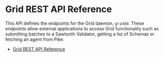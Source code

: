 # Grid REST API Reference

<!--
  Copyright 2018-2020 Cargill Incorporated
  Licensed under Creative Commons Attribution 4.0 International License
  https://creativecommons.org/licenses/by/4.0/
-->

This API defines the endpoints for the Grid daemon, `griddd`. These
endpoints allow external applications to access Grid functionality such as
submitting batches to a Sawtooth Validator, getting a list of Schemas or
fetching an agent from Pike.

* [Grid REST API Reference](/docs/0.1/api/)
